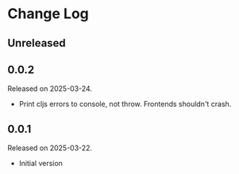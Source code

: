 # Change Log

## Unreleased

## 0.0.2

Released on 2025-03-24.

- Print cljs errors to console, not throw. Frontends shouldn't crash.

## 0.0.1

Released on 2025-03-22.

- Initial version
